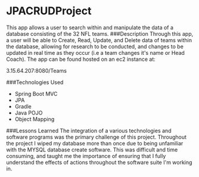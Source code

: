 # JPACRUDProject
This app allows a user to search within and manipulate the data of a database consisting of the 32 NFL teams.
###Description
Through this app, a user will be able to Create, Read, Update, and Delete data of teams within the database, allowing for research to be conducted, and changes to be updated in real time as they occur (i.e a team changes it's name or Head Coach).
The app can be found hosted on an ec2 instance at:

3.15.64.207:8080/Teams

###Technologies Used
* Spring Boot MVC
* JPA
* Gradle
* Java POJO
* Object Mapping

###Lessons Learned
The integration of a various technologies and software programs was the primary challenge of this project. Throughout the project I wiped my database more than once due to being unfamiliar with the MYSQL database create software. This was difficult and time consuming, and taught me the importance of ensuring that I fully understand the effects of actions throughout the software suite I'm working in.
